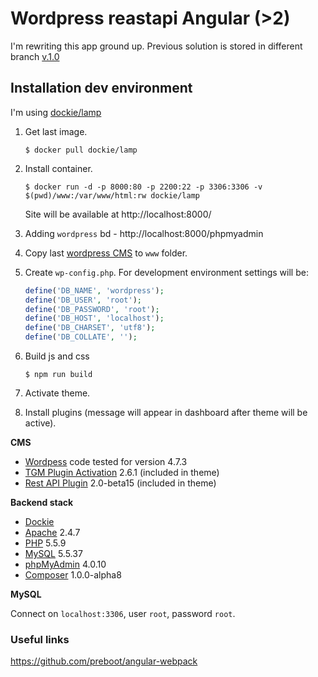 # Wordpress reastapi Angular (>2)

I'm rewriting this app ground up.
Previous solution is stored in different branch [v.1.0](https://github.com/artemdemo/wordpress-restapi-angular2/tree/v.1.0)

## Installation dev environment

I'm using [dockie/lamp](http://github.com/robloach/dockie)

1. Get last image.
    ```
    $ docker pull dockie/lamp
    ```

2. Install container.
    ```
    $ docker run -d -p 8000:80 -p 2200:22 -p 3306:3306 -v $(pwd)/www:/var/www/html:rw dockie/lamp
    ```
    
    Site will be available at http://localhost:8000/

3. Adding `wordpress` bd - http://localhost:8000/phpmyadmin

4. Copy last [wordpress CMS](https://wordpress.org/download/) to `www` folder.

5. Create `wp-config.php`.
    For development environment settings will be:
    ```php
    define('DB_NAME', 'wordpress');
    define('DB_USER', 'root');
    define('DB_PASSWORD', 'root');
    define('DB_HOST', 'localhost');
    define('DB_CHARSET', 'utf8');
    define('DB_COLLATE', '');
    ```

6. Build js and css
    ```
    $ npm run build
    ```
    
7. Activate theme.

8. Install plugins (message will appear in dashboard after theme will be active).


**CMS**

* [Wordpess](https://wordpress.org/download/) code tested for version 4.7.3
* [TGM Plugin Activation](https://github.com/TGMPA/TGM-Plugin-Activation) 2.6.1 (included in theme)
* [Rest API Plugin](https://wordpress.org/plugins/rest-api/) 2.0-beta15 (included in theme)

**Backend stack**

* [Dockie](../dockie)
* [Apache](https://httpd.apache.org/) 2.4.7
* [PHP](http://php.net/) 5.5.9
* [MySQL](http://www.mysql.com/) 5.5.37
* [phpMyAdmin](http://www.phpmyadmin.net/) 4.0.10
* [Composer](http://getcomposer.org) 1.0.0-alpha8
  
**MySQL**

Connect on `localhost:3306`, user `root`, password `root`.

### Useful links

https://github.com/preboot/angular-webpack
